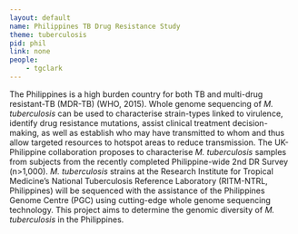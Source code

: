 ```yaml
---
layout: default
name: Philippines TB Drug Resistance Study
theme: tuberculosis
pid: phil
link: none
people:
    - tgclark
---
```


The Philippines is a high burden country for both TB and multi-drug resistant-TB (MDR-TB) (WHO, 2015). Whole genome sequencing of <i>M. tuberculosis</i> can be used to characterise strain-types linked to virulence, identify drug resistance mutations, assist clinical treatment decision-making, as well as establish who may have transmitted to whom and thus allow targeted resources to hotspot areas to reduce transmission. The UK-Philippine collaboration proposes to characterise <i>M. tuberculosis</i> samples from subjects from the recently completed Philippine-wide 2nd DR Survey (n>1,000). <i>M. tuberculosis</i> strains at the Research Institute for Tropical Medicine’s National Tuberculosis Reference Laboratory (RITM-NTRL, Philippines) will be sequenced with the assistance of the Philippines Genome Centre (PGC) using cutting-edge whole genome sequencing technology. This project aims to determine the genomic diversity of <i>M. tuberculosis</i> in the Philippines. 